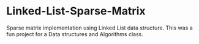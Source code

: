 # Linked-List-Sparse-Matrix
Sparse matrix implementation using Linked List data structure. This was a fun project for a Data structures and Algorithms class.  
